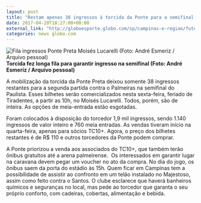 ```yaml
---
layout: post
title: "Restam apenas 38 ingressos à torcida da Ponte para a semifinal do Paulistão"
date: 2017-04-20T18:27:00+00:00
external_link: "http://globoesporte.globo.com/sp/campinas-e-regiao/futebol/times/ponte-preta/noticia/2017/04/restam-apenas-38-ingressos-torcida-da-ponte-para-semifinal-do-paulistao.html"
categories: news globo.com
---
```

 ![Fila ingressos Ponte Preta Moisés Lucarelli (Foto: André Esmeriz / Arquivo pessoal)](http://s2.glbimg.com/igcQJC5K9ix3lLeBQeFn0fdR6Dc=/468x186:1254x842/300x250/s.glbimg.com/es/ge/f/original/2017/04/19/fila1.jpg "Fila ingressos Ponte Preta Moisés Lucarelli (Foto: André Esmeriz / Arquivo pessoal)")**Torcida fez longa fila para garantir ingresso na semifinal (Foto: André Esmeriz / Arquivo pessoal)**

A mobilização da torcida da Ponte Preta deixou somente 38 ingressos restantes para a segunda partida contra o Palmeiras na semifinal do Paulista. Esses bilhetes serão comercializados nesta sexta-feira, feriado de Tiradentes, a partir as 10h, no Moisés Lucarelli. Todos, porém, são de inteira. As opções de meia-entrada estão esgotadas.

Foram colocados à disposição do torcedor 1,9 mil ingressos, sendo 1.140 ingressos de valor inteiro e 760 meia entradas. As vendas tiveram início na quarta-feira, apenas para sócios TC10+. Agora, o preço dos bilhetes restantes é de R$ 110 e outros torcedores da Ponte podem comprar.

A Ponte priorizou a venda aos associados do TC10+, que também terão ônibus gratuitos até a arena palmeirense. &nbsp;Os interessados em garantir lugar na caravana devem pegar um voucher no ato da compra. No dia do jogo, os ônibus saem da porta do estádio às 15h. Quem ficar em Campinas tem a possibilidade de assistir ao confronto em um telão instalado no Majestoso, assim como feito contra o Santos. O clube esclarece que haverá banheiros químicos e seguranças no local, mas pede ao torcedor que garanta o seu próprio conforto, com cadeiras, cobertas, alimentação e bebida.

